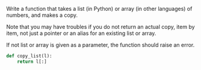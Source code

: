 Write a function that takes a list (in Python) or array (in other languages) of numbers, and makes a copy.

Note that you may have troubles if you do not return an actual copy, item by item, not just a pointer or an alias for an existing list or array.

If not list or array is given as a parameter, the function should raise an error.
```python
def copy_list(l):
    return l[:]
```
